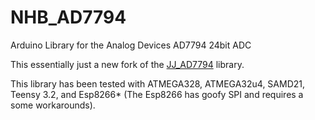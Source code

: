 # NHB_AD7794
Arduino Library for the Analog Devices AD7794 24bit ADC

This essentially just a new fork of the [JJ_AD7794](https://github.com/jjuliano77/JJ_AD7794) library.

This library has been tested with ATMEGA328, ATMEGA32u4, SAMD21, Teensy 3.2, and Esp8266* (The Esp8266 has goofy SPI and requires a some workarounds).
